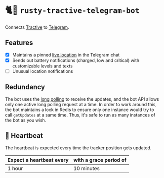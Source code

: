 # 🐈📲 `rusty-tractive-telegram-bot`

Connects [Tractive](https://tractive.com) to [Telegram](https://core.telegram.org/bots/api).

## Features

- [x] Maintains a pinned [live location](https://telegram.org/blog/live-locations) in the Telegram chat
- [x] Sends out battery notifications (charged, low and critical) with customizable levels and texts
- [ ] Unusual location notifications

## Redundancy

The bot uses the [long polling](https://core.telegram.org/bots/api#getupdates) to receive the updates, and the bot API allows only one active long polling request at a time. In order to work around this, the bot maintains a lock in Redis to ensure only one instance would try to call `getUpdates` at a same time. Thus, it's safe to run as many instances of the bot as you wish.

## 💓 Heartbeat

The heartbeat is expected every time the tracker position gets updated.

| Expect a heartbeat every | with a grace period of |
|--------------------------|------------------------|
| 1 hour                   | 10 minutes             |
